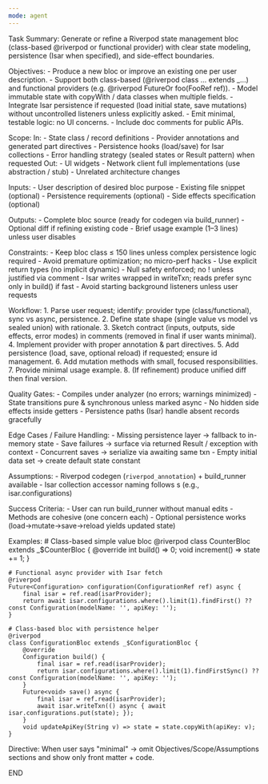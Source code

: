 ```yaml
---
mode: agent
---
```

Task Summary:
	Generate or refine a Riverpod state management bloc (class-based @riverpod or functional provider) with clear state modeling, persistence (Isar when specified), and side-effect boundaries.

Objectives:
	- Produce a new bloc or improve an existing one per user description.
	- Support both class-based (@riverpod class ... extends _...) and functional providers (e.g. @riverpod FutureOr<T> foo(FooRef ref)).
	- Model immutable state with copyWith / data classes when multiple fields.
	- Integrate Isar persistence if requested (load initial state, save mutations) without uncontrolled listeners unless explicitly asked.
	- Emit minimal, testable logic: no UI concerns.
	- Include doc comments for public APIs.

Scope:
	In:
		- State class / record definitions
		- Provider annotations and generated part directives
		- Persistence hooks (load/save) for Isar collections
		- Error handling strategy (sealed states or Result pattern) when requested
	Out:
		- UI widgets
		- Network client full implementations (use abstraction / stub)
		- Unrelated architecture changes

Inputs:
	- User description of desired bloc purpose
	- Existing file snippet (optional)
	- Persistence requirements (optional)
	- Side effects specification (optional)

Outputs:
	- Complete bloc source (ready for codegen via build_runner)
	- Optional diff if refining existing code
	- Brief usage example (1–3 lines) unless user disables

Constraints:
	- Keep bloc class ≤ 150 lines unless complex persistence logic required
	- Avoid premature optimization; no micro-perf hacks
	- Use explicit return types (no implicit dynamic)
	- Null safety enforced; no ! unless justified via comment
	- Isar writes wrapped in writeTxn; reads prefer sync only in build() if fast
	- Avoid starting background listeners unless user requests

Workflow:
	1. Parse user request; identify: provider type (class/functional), sync vs async, persistence.
	2. Define state shape (single value vs model vs sealed union) with rationale.
	3. Sketch contract (inputs, outputs, side effects, error modes) in comments (removed in final if user wants minimal).
	4. Implement provider with proper annotation & part directives.
	5. Add persistence (load, save, optional reload) if requested; ensure id management.
	6. Add mutation methods with small, focused responsibilities.
	7. Provide minimal usage example.
	8. (If refinement) produce unified diff then final version.

Quality Gates:
	- Compiles under analyzer (no errors; warnings minimized)
	- State transitions pure & synchronous unless marked async
	- No hidden side effects inside getters
	- Persistence paths (Isar) handle absent records gracefully

Edge Cases / Failure Handling:
	- Missing persistence layer -> fallback to in-memory state
	- Save failures -> surface via returned Result / exception with context
	- Concurrent saves -> serialize via awaiting same txn
	- Empty initial data set -> create default state constant

Assumptions:
	- Riverpod codegen (`riverpod_annotation`) + build_runner available
	- Isar collection accessor naming follows <model>s (e.g., isar.configurations)

Success Criteria:
	- User can run build_runner without manual edits
	- Methods are cohesive (one concern each)
	- Optional persistence works (load->mutate->save->reload yields updated state)

Examples:
	# Class-based simple value bloc
	@riverpod
	class CounterBloc extends _$CounterBloc {
		@override
		int build() => 0;
		void increment() => state += 1;
	}

	# Functional async provider with Isar fetch
	@riverpod
	Future<Configuration> configuration(ConfigurationRef ref) async {
		final isar = ref.read(isarProvider);
		return await isar.configurations.where().limit(1).findFirst() ?? const Configuration(modelName: '', apiKey: '');
	}

	# Class-based bloc with persistence helper
	@riverpod
	class ConfigurationBloc extends _$ConfigurationBloc {
		@override
		Configuration build() {
			final isar = ref.read(isarProvider);
			return isar.configurations.where().limit(1).findFirstSync() ?? const Configuration(modelName: '', apiKey: '');
		}
		Future<void> save() async {
			final isar = ref.read(isarProvider);
			await isar.writeTxn(() async { await isar.configurations.put(state); });
		}
		void updateApiKey(String v) => state = state.copyWith(apiKey: v);
	}

Directive:
	When user says "minimal" -> omit Objectives/Scope/Assumptions sections and show only front matter + code.

END